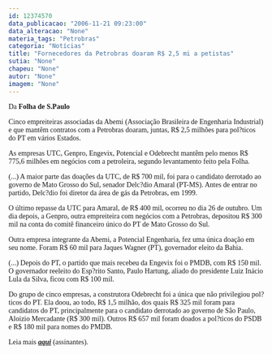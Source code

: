 ```yaml
---
id: 12374570
data_publicacao: "2006-11-21 09:23:00"
data_alteracao: "None"
materia_tags: "Petrobras"
categoria: "Notícias"
title: "Fornecedores da Petrobras doaram R$ 2,5 mi a petistas"
sutia: "None"
chapeu: "None"
autor: "None"
imagem: "None"
---
```

<p><span style="font-family: Verdana;">Da <strong>Folha de S.Paulo</strong></span></p>
<p><span style="font-family: Verdana;">Cinco empreiteiras associadas da Abemi (Associa&ccedil;&atilde;o Brasileira de Engenharia Industrial) e que mant&ecirc;m contratos com a Petrobras doaram, juntas, R$ 2,5 milh&otilde;es para pol?ticos do PT em v&aacute;rios Estados.</span></p>
<p><span style="font-family: Verdana;">As empresas UTC, Genpro, Engevix, Potencial e Odebrecht mant&ecirc;m pelo menos R$ 775,6 milh&otilde;es em neg&oacute;cios com a petroleira, segundo levantamento feito pela Folha.</span></p>
<p><span style="font-family: Verdana;">(...) A maior parte das doa&ccedil;&otilde;es da UTC, de R$ 700 mil, foi para o candidato derrotado ao governo de Mato Grosso do Sul, senador Delc?dio Amaral (PT-MS). Antes de entrar no partido, Delc?dio foi diretor da &aacute;rea de g&aacute;s da Petrobras, em 1999.</span></p>
<p><span style="font-family: Verdana;">O &uacute;ltimo repasse da UTC para Amaral, de R$ 400 mil, ocorreu no dia 26 de outubro. Um dia depois, a Genpro, outra empreiteira com neg&oacute;cios com a Petrobras, depositou R$ 300 mil na conta do comit&ecirc; financeiro &uacute;nico do PT de Mato Grosso do Sul.</span></p>
<p><span style="font-family: Verdana;">Outra empresa integrante da Abemi, a Potencial Engenharia, fez uma &uacute;nica doa&ccedil;&atilde;o em seu nome. Foram R$ 60 mil para Jaques Wagner (PT), governador eleito da Bahia.</span></p>
<p><span style="font-family: Verdana;">(...) Depois do PT, o partido que mais recebeu da Engevix foi o PMDB, com R$ 150 mil. O governador reeleito do Esp?rito Santo, Paulo Hartung, aliado do presidente Luiz In&aacute;cio Lula da Silva, ficou com R$ 100 mil.</span></p>
<p><span style="font-family: Verdana;">Do grupo de cinco empresas, a construtora Odebrecht foi a &uacute;nica que n&atilde;o privilegiou pol?ticos do PT. Ela doou, ao todo, R$ 1,5 milh&atilde;o, dos quais R$ 325 mil foram para candidatos do PT, principalmente para o candidato derrotado ao governo de S&atilde;o Paulo, Aloizio Mercadante (R$ 300 mil). Outros R$ 657 mil foram doados a pol?ticos do PSDB e R$ 180 mil para nomes do PMDB.</span></p>
<p><span style="font-family: Verdana;">Leia mais <strong><em><a href="http://fivenews.sjcc.com.br/https:/www1.folha.uol.com.br/fsp/brasil/fc2111200602.htm" target="_blank" rel="noopener noreferrer">aqui</a></em></strong> (assinantes).</span></p>
